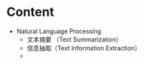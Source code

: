 # Content

* Natural Language Processing
  * 文本摘要 （Text Summarization）
  * 信息抽取（Text Information Extraction）
  * 

